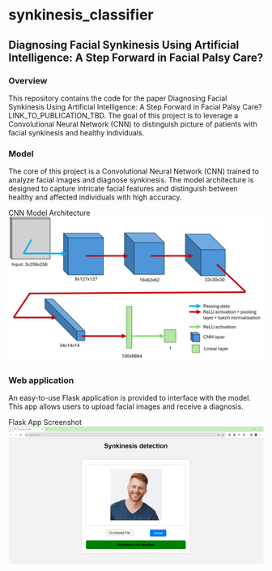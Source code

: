 # synkinesis_classifier
## Diagnosing Facial Synkinesis Using Artificial Intelligence: A Step Forward in Facial Palsy Care?

### Overview
This repository contains the code for the paper Diagnosing Facial Synkinesis Using Artificial Intelligence: A Step Forward in Facial Palsy Care? LINK_TO_PUBLICATION_TBD. The goal of this project is to leverage a Convolutional Neural Network (CNN) to distinguish picture of patients with facial synkinesis and healthy individuals.


### Model
The core of this project is a Convolutional Neural Network (CNN) trained to analyze facial images and diagnose synkinesis. The model architecture is designed to capture intricate facial features and distinguish between healthy and affected individuals with high accuracy.

CNN Model Architecture
![CNN_architecture](illustrations/model_shape.png)


### Web application
An easy-to-use Flask application is provided to interface with the model. This app allows users to upload facial images and receive a diagnosis.

Flask App Screenshot
![Web application](illustrations/flask_app.png)

